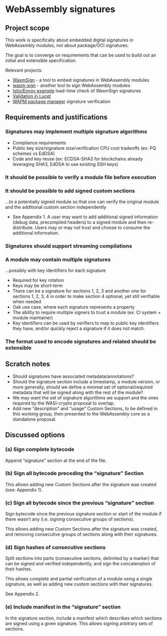 # WebAssembly signatures

## Project scope

This work is specifically about embedded digital signatures in WebAssembly modules, not about package/OCI signatures.

The goal is to converge on requirements that can be used to build out an initial and extensible specification.

Relevant projects:

- [WasmSign](https://github.com/jedisct1/wasmsign) - a tool to embed signatures in WebAssembly modules
- [wasm-sign](https://github.com/frehberg/wasm-sign) - another tool to sign WebAssembly modules
- [Istio/Envoy example](https://github.com/proxy-wasm/proxy-wasm-cpp-host/pull/147) load-time check of WasmSign signatures
- [Validation in Lucet](https://bytecodealliance.github.io/lucet/Integrity-and-authentication.html)
- [WAPM package manager](https://medium.com/wasmer/securing-wapm-packages-with-package-signing-3cf0d12f32f3) signature verification

## Requirements and justifications

### Signatures may implement multiple signature algorithms
- Compliance requirements
- Public key size/signature size/verification CPU cost tradeoffs (ex: PQ schemes vs EdDSA)
- Code and key reuse (ex: ECDSA-SHA3 for blockchains already leveraging SHA3, EdDSA to use existing SSH keys)

### It should be possible to verify a module file before execution 

### It should be possible to add signed custom sections

...to a potentially signed module so that one can verify the original module and the additional custom section independently

- See Appendix 1. A user may want to add additional signed information (debug data, precompiled headers) to a signed module and then re-distribute. Users may or may not trust and choose to consume the additional information.

### Signatures should support streaming compilations

### A module may contain multiple signatures

...possibly with key identifiers for each signature  

- Required for key rotation
- Keys may be short-term
- There can be a signature for sections 1, 2, 3 and another one for sections 1, 2, 3, 4 in order to make section 4 optional, yet still verifiable when needed
- Oak use case, where each signature represents a property
- The ability to require multiple signers to trust a module (ex: CI system + module maintainer)
- Key identifiers can be used by verifiers to map to public key identifiers they have, and/or quickly reject a signature if it does not match.
  
### The format used to encode signatures and related should be extensible

## Scratch notes

- Should signatures have associated metadata/annotations?
- Should the signature section include a timestamp, a module version, or more generally, should we define a minimal set of optional/required metadata that will be signed along with the rest of the module?
- We may want the set of signature algorithms we support and the ones required by the WASI-crypto proposal to overlap.
- Add new “description” and “usage” Custom Sections, to be defined in this working group, then presented to the WebAssembly core as a standalone proposal.

## Discussed options

### (a) Sign complete bytecode

Append “signature” section at the end of the file.

### (b) Sign all bytecode preceding the “signature” Section

This allows adding new Custom Sections after the signature was created (see: Appendix 1). 

### (c) Sign all bytecode since the previous “signature” section

Sign bytecode since the previous signature section or start of the module if there wasn’t any (i.e. signing consecutive groups of sections).

This allows adding new Custom Sections after the signature was created, and removing consecutive groups of sections along with their signatures.

### (d) Sign hashes of consecutive sections

Split sections into parts (consecutive sections, delimited by a marker) that can be signed and verified independently, and sign the concatenation of their hashes.

This allows complete and partial verification of a module using a single signature, as well as adding new custom sections with their signatures.

See Appendix 2.

### (e) Include manifest in the “signature” section

In the signature section, include a manifest which describes which sections are signed using a given signature. This allows signing arbitrary sets of sections.

